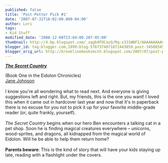 ```yaml
---
published: false
title: 'Post-Potter Pick #1'
date: '2007-07-31T18:02:00.000-04:00'
author: Lori
tags:
- Kid Stuff
modified_date: '2008-12-08T23:04:00.287-05:00'
thumbnail: http://4.bp.blogspot.com/_zqgb4FOCazQ/Rq-x3J1WNFI/AAAAAAAAAC4/ejGR4pH8BFM/s72-c/eidolon.jpg
blogger_id: tag:blogger.com,1999:blog-5767374071871443859.post-3458034599370063428
blogger_orig_url: http://brooklinebooksmith.blogspot.com/2007/07/post-potter-pick-1_31.html
---
```


<a href="http://4.bp.blogspot.com/_zqgb4FOCazQ/Rq-x3J1WNFI/AAAAAAAAAC4/ejGR4pH8BFM/s1600-h/eidolon.jpg"><img id="BLOGGER_PHOTO_ID_5093485264669914194" style="FLOAT: right; MARGIN: 0px 0px 10px 10px; CURSOR: hand" alt="" src="http://4.bp.blogspot.com/_zqgb4FOCazQ/Rq-x3J1WNFI/AAAAAAAAAC4/ejGR4pH8BFM/s320/eidolon.jpg" border="0" /></a> <a href="http://brookline.booksense.com/NASApp/store/Product?s=showproduct&amp;isbn=9781416938156"><strong><em>The Secret Country</em></strong> </a><div>(Book One in the Eidolon Chronicles) </div><div><a href="http://www.janejohnson.eu/index.htm">Jane Johnson</a><br /><br />I know you're all wondering what to read next. And everyone is giving suggestions left and right. But, my friends, this is the one you want! I loved this when it came out in hardcover last year and now that it's in paperback there is no excuse for you not to pick it up for your favorite middle-grade reader (or, quite frankly, yourself).<br /><br /><em>The Secret Country</em> begins when our hero Ben encounters a talking cat in a pet shop. Soon he is finding magical creatures everywhere – unicorns, wood-sprites, and dragons, all kidnapped from the magical world of Eidolon. Will he be able to help them return home?<br /><br /><strong>Parents beware</strong>: This is the kind of story that will have your kids staying up late, reading with a flashlight under the covers.</div>